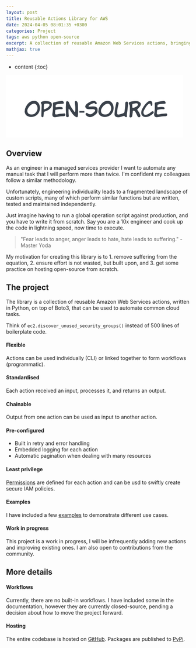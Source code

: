 ```yaml
---
layout: post
title: Reusable Actions Library for AWS
date: 2024-04-05 08:01:35 +0300
categories: Project
tags: aws python open-source 
excerpt: A collection of reusable Amazon Web Services actions, bringing speed and certainty to repetitive cloud operations. <a href="https://github.com/avtomat-hub/avtomat-aws" target="_blank">GitHub</a>
mathjax: true
---
```


<script async src="https://www.googletagmanager.com/gtag/js?id=G-RSWENHHV9W"></script>
<script>
  window.dataLayer = window.dataLayer || [];
  function gtag(){dataLayer.push(arguments);}
  gtag('js', new Date());

  gtag('config', 'G-RSWENHHV9W');
</script>

* content
{:toc}

![](/images/open-source.svg)

## Overview

As an engineer in a managed services provider I want to automate any manual task that I will perform more than twice. I'm confident my colleagues follow a similar methodology.

Unfortunately, engineering individuality leads to a fragmented landscape of custom scripts, many of which perform similar functions but are written, tested and maintained independently.

Just imagine having to run a global operation script against production, and you have to write it from scratch. Say you are a 10x engineer and cook up the code in lightning speed, now time to execute. 
> "Fear leads to anger, anger leads to hate, hate leads to suffering." - Master Yoda

My motivation for creating this library is to 1. remove suffering from the equation, 2. ensure effort is not wasted, but built upon, and 3. get some practice on hosting open-source from scratch.

## The project

The library is a collection of reusable Amazon Web Services actions, written in Python, on top of Boto3, that can be used to automate common cloud tasks. 

Think of ```ec2.discover_unused_security_groups()``` 
instead of 500 lines of boilerplate code.

#### Flexible
Actions can be used individually (CLI) or linked together to form workflows (programmatic).

#### Standardised
Each action received an input, processes it, and returns an output.

#### Chainable
Output from one action can be used as input to another action.

#### Pre-configured
- Built in retry and error handling
- Embedded logging for each action
- Automatic pagination when dealing with many resources

#### Least privilege
<a href="https://docs.avtomat.io/aws/permissions" target="_blank">Permissions</a> are defined for each action and can be usd to swiftly create secure IAM policies.

#### Examples
I have included a few <a href="https://docs.avtomat.io/aws/examples" target="_blank">examples</a> to demonstrate different use cases.

#### Work in progress
This project is a work in progress, I will be infrequently adding new actions and improving existing ones. I am also open to contributions from the community.

## More details

#### Workflows
Currently, there are no built-in workflows. I have included some in the documentation, however they are currently closed-source, pending a decision about how to move the project forward.

#### Hosting
The entire codebase is hosted on <a href="https://github.com/avtomat-hub/avtomat-aws" target="_blank">GitHub</a>. Packages are published to <a href="https://pypi.org/project/avtomat-aws/" target="_blank">PyPi</a>.


